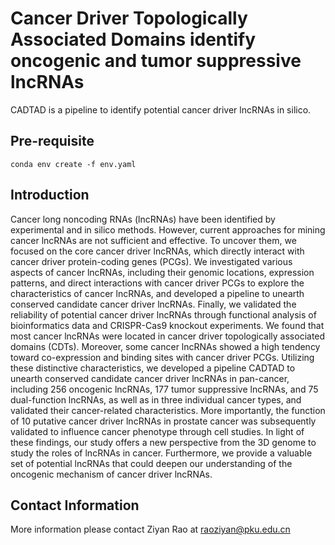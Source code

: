 # Cancer Driver Topologically Associated Domains identify oncogenic and tumor suppressive lncRNAs
CADTAD is a pipeline to identify potential cancer driver lncRNAs in silico.


## Pre-requisite
```
conda env create -f env.yaml
```

## Introduction
Cancer long noncoding RNAs (lncRNAs) have been identified by experimental and in silico methods. However, current approaches for mining cancer lncRNAs are not sufficient and effective. To uncover them, we focused on the core cancer driver lncRNAs, which directly interact with cancer driver protein-coding genes (PCGs). We investigated various aspects of cancer lncRNAs, including their genomic locations, expression patterns, and direct interactions with cancer driver PCGs to explore the characteristics of cancer lncRNAs, and developed a pipeline to unearth conserved candidate cancer driver lncRNAs. Finally, we validated the reliability of potential cancer driver lncRNAs through functional analysis of bioinformatics data and CRISPR-Cas9 knockout experiments. We found that most cancer lncRNAs were located in cancer driver topologically associated domains (CDTs). Moreover, some cancer lncRNAs showed a high tendency toward co-expression and binding sites with cancer driver PCGs. Utilizing these distinctive characteristics, we developed a pipeline CADTAD to unearth conserved candidate cancer driver lncRNAs in pan-cancer, including 256 oncogenic lncRNAs, 177 tumor suppressive lncRNAs, and 75 dual-function lncRNAs, as well as in three individual cancer types, and validated their cancer-related characteristics. More importantly, the function of 10 putative cancer driver lncRNAs in prostate cancer was subsequently validated to influence cancer phenotype through cell studies. In light of these findings, our study offers a new perspective from the 3D genome to study the roles of lncRNAs in cancer. Furthermore, we provide a valuable set of potential lncRNAs that could deepen our understanding of the oncogenic mechanism of cancer driver lncRNAs.

## Contact Information
More information please contact Ziyan Rao at raoziyan@pku.edu.cn

